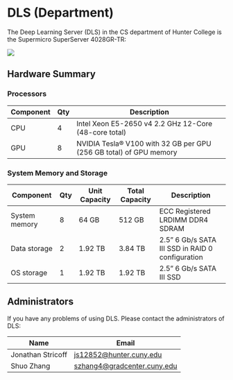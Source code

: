 # DLS (Department)

The Deep Learning Server (DLS) in the CS department of Hunter College is the Supermicro SuperServer 4028GR-TR:

![](../../.gitbook/assets/sys-4028gr-tr\_top\_detailed.jpg)

## Hardware Summary

### Processors

| Component | Qty | Description                                                        |
| --------- | --- | ------------------------------------------------------------------ |
| CPU       | 4   | Intel Xeon E5-2650 v4 2.2 GHz 12-Core (48-core total)              |
| GPU       | 8   | NVIDIA Tesla® V100 with 32 GB per GPU (256 GB total) of GPU memory |

### System Memory and Storage

| Component     | Qty | Unit Capacity | Total Capacity | Description                                      |
| ------------- | --- | ------------- | -------------- | ------------------------------------------------ |
| System memory | 8   | 64 GB         | 512 GB         | ECC Registered LRDIMM DDR4 SDRAM                 |
| Data storage  | 2   | 1.92 TB       | 3.84 TB        | 2.5” 6 Gb/s SATA III SSD in RAID 0 configuration |
| OS storage    | 1   | 1.92 TB       | 1.92 TB        | 2.5” 6 Gb/s SATA III SSD                         |

## Administrators

If you have any problems of using DLS. Please contact the administrators of DLS:

| Name              | Email                       |
| ----------------- | --------------------------- |
| Jonathan Stricoff | js12852@hunter.cuny.edu     |
| Shuo Zhang        | szhang4@gradcenter.cuny.edu |

